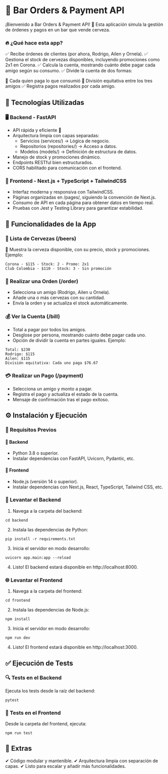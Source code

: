 # 🍻 Bar Orders & Payment API
¡Bienvenido a Bar Orders & Payment API! 🎯
Esta aplicación simula la gestión de órdenes y pagos en un bar que vende cerveza.

### 🔥 ¿Qué hace esta app?
✅ Recibe órdenes de clientes (por ahora, Rodrigo, Ailen y Ornela).
✅ Gestiona el stock de cervezas disponibles, incluyendo promociones como 2x1 en Corona.
✅ Calcula la cuenta, mostrando cuánto debe pagar cada amigo según su consumo.
✅ Divide la cuenta de dos formas:

🔹 Cada quien paga lo que consumió
🔹 División equitativa entre los tres amigos
✅ Registra pagos realizados por cada amigo.


## 🚀 Tecnologías Utilizadas
### 🖥 Backend - FastAPI
- API rápida y eficiente 🚀
- Arquitectura limpia con capas separadas:
  - Servicios (services/) -> Lógica de negocio.
  - Repositorios (repositories/) -> Acceso a datos.
  - Modelos (models/) -> Definición de estructura de datos.
- Manejo de stock y promociones dinámico.
- Endpoints RESTful bien estructurados.
- CORS habilitado para comunicación con el frontend.
### 🎨 Frontend - Next.js + TypeScript + TailwindCSS
- Interfaz moderna y responsiva con TailwindCSS.
- Páginas organizadas en /pages/, siguiendo la convención de Next.js.
- Consumo de API en cada página para obtener datos en tiempo real.
- Pruebas con Jest y Testing Library para garantizar estabilidad.


## 🎯 Funcionalidades de la App
### 🍺 Lista de Cervezas (/beers)
📢 Muestra la cerveza disponible, con su precio, stock y promociones.
Ejemplo:
```
Corona - $115 - Stock: 2 - Promo: 2x1
Club Colombia - $110 - Stock: 3 - Sin promoción
```
### 📝 Realizar una Orden (/order)
- Selecciona un amigo (Rodrigo, Ailen u Ornela).
- Añade una o más cervezas con su cantidad.
- Envía la orden y se actualiza el stock automáticamente.
### 💰 Ver la Cuenta (/bill)
- Total a pagar por todos los amigos.
- Desglose por persona, mostrando cuánto debe pagar cada uno.
- Opción de dividir la cuenta en partes iguales.
Ejemplo:
```
Total: $230
Rodrigo: $115
Ailen: $115
División equitativa: Cada uno paga $76.67
```
### 💳 Realizar un Pago (/payment)
- Selecciona un amigo y monto a pagar.
- Registra el pago y actualiza el estado de la cuenta.
- Mensaje de confirmación tras el pago exitoso.

## ⚙️ Instalación y Ejecución
### 📌 Requisitos Previos
#### 📍 Backend
- Python 3.8 o superior.
- Instalar dependencias con FastAPI, Uvicorn, Pydantic, etc.
#### 📍 Frontend
- Node.js (versión 14 o superior).
- Instalar dependencias con Next.js, React, TypeScript, Tailwind CSS, etc.

### 🔧 Levantar el Backend
1.  Navega a la carpeta del backend:
```
cd backend
```
2. Instala las dependencias de Python:
```
pip install -r requirements.txt
```
3. Inicia el servidor en modo desarrollo:
```
uvicorn app.main:app --reload
```
4. Listo! El backend estará disponible en http://localhost:8000.

### 🌐 Levantar el Frontend
1. Navega a la carpeta del frontend:
```
cd frontend
```
2. Instala las dependencias de Node.js:
```
npm install
```
3. Inicia el servidor en modo desarrollo:
```
npm run dev
```
4. Listo! El frontend estará disponible en http://localhost:3000.

## ✅ Ejecución de Tests
### 🔍 Tests en el Backend
Ejecuta los tests desde la raíz del backend:
```
pytest
```
### 🧪 Tests en el Frontend
Desde la carpeta del frontend, ejecuta:
```
npm run test
```

## 🎯 Extras
✔ Código modular y mantenible.
✔ Arquitectura limpia con separación de capas.
✔ Listo para escalar y añadir más funcionalidades.


